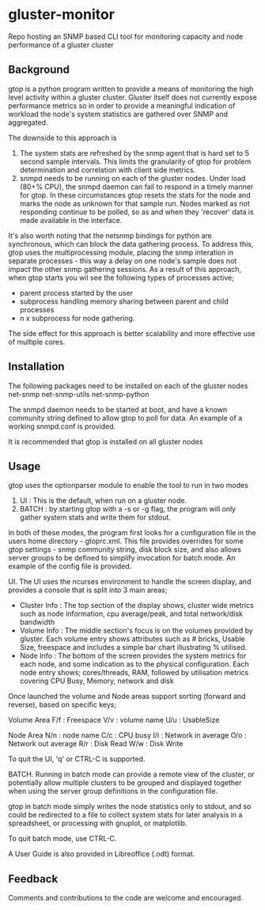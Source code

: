 gluster-monitor
===============

Repo hosting an SNMP based CLI tool for monitoring capacity and node performance of a gluster cluster




Background
----------
gtop is a python program written to provide a means of monitoring the high level activity 
within a gluster cluster. Gluster itself does not currently expose performance 
metrics so in order to provide a meaningful indication of workload the node's system statistics
are gathered over SNMP and aggregated.

The downside to this approach is 
1. The system stats are refreshed by the snmp agent that is hard set to 5 second
   sample intervals. This limits the granularity of gtop for problem determination and
   correlation with client side metrics.
2. snmpd needs to be running on each of the gluster nodes. Under load (80+% CPU), 
   the snmpd daemon can fail to respond in a timely manner for gtop. In these circumstances
   gtop resets the stats for the node and marks the node as unknown for that sample run. Nodes 
   marked as not responding continue to be polled, so as and when they 'recover' data is 
   made available in the interface.
   
It's also worth noting that the netsnmp bindings for python are synchronous, which can block
the data gathering process. To address this, gtop uses the multiprocessing module, placing the snmp interation
in separate processes - this way a delay on one node's sample does not impact the other snmp gathering
sessions. As a result of this approach, when gtop starts you wil see the following types of processes active;
- parent process started by the user
- subprocess handling memory sharing between parent and child processes
- n x subprocess for node gathering. 

The side effect for this approach is better scalability and more effective use of multiple cores.


Installation
------------
The following packages need to be installed on each of the gluster nodes
net-snmp
net-snmp-utils
net-snmp-python

The snmpd daemon needs to be started at boot, and have a known community string defined 
to allow gtop to poll for data. An example of a working snmpd.conf is provided.

It is recommended that gtop is installed on all gluster nodes

Usage
-----
gtop uses the optionparser module to enable the tool to run in two modes
1. UI    : This is the default, when run on a gluster node.
2. BATCH : by starting gtop with a -s or -g flag, the program will only gather 
           system stats and write them for stdout. 

In both of these modes, the program first looks for a configuration file in the users
home directory - gtoprc.xml. This file provides overrides for some gtop settings - 
snmp community string, disk block size, and also allows server groups to be defined 
to simplify invocation for batch mode. An example of the config file is provided.

UI.
The UI uses the ncurses environment to handle the screen display, and provides a console 
that is split into 3 main areas;

- Cluster Info : The top section of the display shows, cluster wide metrics such as
                 node information, cpu average/peak, and total network/disk bandwidth
- Volume Info  : The middle section's focus is on the volumes provided by gluster. Each
                 volume entry shows attributes such as # bricks, Usable Size, freespace
                 and includes a simple bar chart illustrating % utilised.
- Node Info    : The bottom of the screen provides the system metrics for each node, and some
                 indication as to the physical configuration. 
                 Each node entry shows; cores/threads, RAM, followed by utilisation metrics covering
                 CPU Busy, Memory, network and disk

Once launched the volume and Node areas support sorting (forward and reverse), based on specific keys;

Volume Area
F/f : Freespace
V/v : volume name
U/u : UsableSize

Node Area
N/n : node name
C/c : CPU busy
I/i : Network in average
O/o : Network out average
R/r : Disk Read 
W/w : Disk Write

To quit the UI, 'q' or CTRL-C is supported.

BATCH.
Running in batch mode can provide a remote view of the cluster, or potentially allow multiple clusters
to be grouped and displayed together when using the server group definitions in the configuration file.

gtop in batch mode simply writes the node statistics only to stdout, and so could be redirected to a file
to collect system stats for later analysis in a spreadsheet, or processing with gnuplot, or matplotlib.

To quit batch mode, use CTRL-C.

A User Guide is also provided in Libreoffice (.odt) format.

Feedback
--------
Comments and contributions to the code are welcome and encouraged. 

